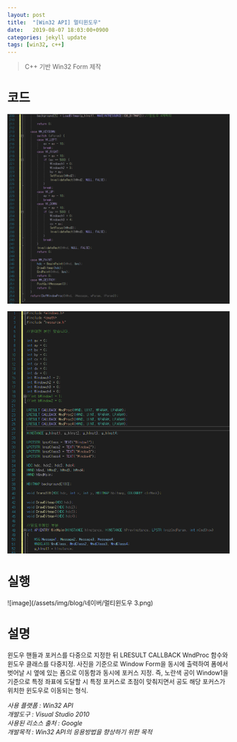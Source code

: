 ```yaml
---
layout: post
title:  "[Win32 API] 멀티윈도우"
date:   2019-08-07 18:03:00+0900
categories: jekyll update
tags: [win32, c++]
---
```

> C++ 기반 Win32 Form 제작

# 코드
<p align="center"><img src="/assets/img/blog/네이버/멀티윈도우 1.png"></p>
<p align="center"><img src="/assets/img/blog/네이버/멀티윈도우 2.png"></p>

# 실행
![image](/assets/img/blog/네이버/멀티윈도우 3.png) <br>
# 설명
윈도우 핸들과 포커스를 다중으로 지정한 뒤 LRESULT CALLBACK WndProc 함수와 윈도우 클래스를 다중지정.
사진을 기준으로 Window Form을 동시에 출력하여 폼에서 벗어날 시 옆에 있는 폼으로 이동함과 동시에 포커스 지정.
즉, 노란색 공이 Window1을 기준으로 특정 좌표에 도달할 시 특정 포커스로 초점이 맞춰지면서 공도 해당 포커스가 위치한 윈도우로
이동되는 형식.

*사용 플랫폼 : Win32 API  
개발도구 : Visual Studio 2010  
사용된 리소스 출처 : Google  
개발목적 : Win32 API의 응용방법을 향상하기 위한 목적*